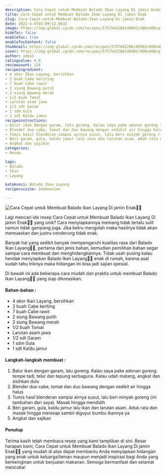 ```yaml
---
description: Cara Cepat untuk Membuat Balado Ikan Layang Di jamin Enak"
title: Cara Cepat untuk Membuat Balado Ikan Layang Di jamin Enak
slug: Cara-Cepat-untuk-Membuat-Balado-Ikan-Layang-Di-jamin-Enak
date: 2022-4-4T03:09:12.063Z
image: https://img-global.cpcdn.com/recipes/5757b42286140963/400x400cq70/photo.jpg
hideToc: false
enableToc: true
enableTocContent: false
thumbnail: https://img-global.cpcdn.com/recipes/5757b42286140963/400x400cq70/photo.jpg
cover: https://img-global.cpcdn.com/recipes/5757b42286140963/400x400cq70/photo.jpg
author: admin
ratingvalue: 4.8
reviewcount: 124
recipeingredient:
- 4 ekor Ikan Layang, bersihkan
- 2 buah Cabe keriting
- 7 buah Cabe rawit
- 2 siung Bawang putih
- 2 siung Bawang merah
- 1/2 buah Tomat
- Larutan asam jawa
- 1/2 sdt Garam
- 1 sdm Gula
- 1 sdt Kaldu jamur
recipeinstructions:
- Balur ikan dengan garam, lalu goreng. Kalau saya pake adonan goreng tempe tadi, telur dan tepung serbaguna. Kalau udah matang, angkat dan sisihkan dulu
- Blender duo cabe, tomat dan duo bawang dengan sedikit air hingga halus
- Tumis hasil blenderan sampai airnya susut, lalu beri minyak goreng (ini tambahan dari saya). Masak hingga mendidih
- Beri garam, gula, kaldu jamur lalu ikan dan larutan asam. Aduk rata dan masak hingga meresap sambil diguyur bumbu ikannya ya
- Angkat dan sajikan
categories:
- Resep

tags:
- Balado
- Ikan
- Layang

katakunci: Balado Ikan Layang
recipecuisine: Indonesian

---
```


![Cara Cepat untuk Membuat Balado Ikan Layang Di jamin Enak👩‍🍳](https://img-global.cpcdn.com/recipes/5757b42286140963/400x400cq70/photo.jpg)

Lagi mencari ide resep Cara Cepat untuk Membuat Balado Ikan Layang Di jamin Enak👩‍🍳 yang unik? Cara menyiapkannya memang tidak terlalu sulit namun tidak gampang juga. Jika keliru mengolah maka hasilnya tidak akan memuaskan dan justru cenderung tidak enak.

Banyak hal yang sedikit banyak mempengaruhi kualitas rasa dari Balado Ikan Layang👩‍🍳, pertama dari jenis bahan, kemudian pemilihan bahan segar sampai cara membuat dan menghidangkannya. Tidak usah pusing kalau hendak menyiapkan Balado Ikan Layang👩‍🍳 enak di rumah, karena asal sudah tahu triknya maka hidangan ini bisa jadi sajian spesial.

Di bawah ini ada beberapa cara mudah dan praktis untuk membuat Balado Ikan Layang👩‍🍳 yang siap dikreasikan.

<!--inarticleads1-->

#### Bahan-bahan :

- 4 ekor Ikan Layang, bersihkan
- 2 buah Cabe keriting
- 7 buah Cabe rawit
- 2 siung Bawang putih
- 2 siung Bawang merah
- 1/2 buah Tomat
- Larutan asam jawa
- 1/2 sdt Garam
- 1 sdm Gula
- 1 sdt Kaldu jamur

<!--inarticleads2-->

#### Langkah-langkah membuat :

1. Balur ikan dengan garam, lalu goreng. Kalau saya pake adonan goreng tempe tadi, telur dan tepung serbaguna. Kalau udah matang, angkat dan sisihkan dulu
1. Blender duo cabe, tomat dan duo bawang dengan sedikit air hingga halus
1. Tumis hasil blenderan sampai airnya susut, lalu beri minyak goreng (ini tambahan dari saya). Masak hingga mendidih
1. Beri garam, gula, kaldu jamur lalu ikan dan larutan asam. Aduk rata dan masak hingga meresap sambil diguyur bumbu ikannya ya
1. Angkat dan sajikan

#### Penutup

Terima kasih telah membaca resep yang kami tampilkan di sini. Besar harapan kami, Cara Cepat untuk Membuat Balado Ikan Layang Di jamin Enak👩‍🍳 yang mudah di atas dapat membantu Anda menyiapkan hidangan yang enak untuk keluarga/teman maupun menjadi inspirasi bagi Anda yang berkeinginan untuk berjualan makanan. Semoga bermanfaat dan selamat mencoba!